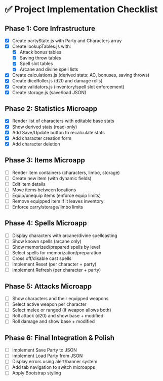# ✅ Project Implementation Checklist

## Phase 1: Core Infrastructure
- [x] Create partyState.js with Party and Characters array
- [x] Create lookupTables.js with:
  - [x] Attack bonus tables
  - [x] Saving throw tables
  - [x] Spell slot tables
  - [x] Arcane and divine spell lists
- [x] Create calculations.js (derived stats: AC, bonuses, saving throws)
- [x] Create diceRoller.js (d20 and damage rolls)
- [x] Create validators.js (inventory/spell slot enforcement)
- [x] Create storage.js (save/load JSON)

## Phase 2: Statistics Microapp
- [x] Render list of characters with editable base stats
- [x] Show derived stats (read-only)
- [x] Add Save/Update button to recalculate stats
- [x] Add character creation form
- [x] Add character deletion

## Phase 3: Items Microapp
- [ ] Render item containers (characters, limbo, storage)
- [ ] Create new item (with dynamic fields)
- [ ] Edit item details
- [ ] Move items between locations
- [ ] Equip/unequip items (enforce equip limits)
- [ ] Remove equipped item if it leaves inventory
- [ ] Enforce carry/storage/limbo limits

## Phase 4: Spells Microapp
- [ ] Display characters with arcane/divine spellcasting
- [ ] Show known spells (arcane only)
- [ ] Show memorized/prepared spells by level
- [ ] Select spells for memorization/preparation
- [ ] Cross off/disable cast spells
- [ ] Implement Reset (per character + party)
- [ ] Implement Refresh (per character + party)

## Phase 5: Attacks Microapp
- [ ] Show characters and their equipped weapons
- [ ] Select active weapon per character
- [ ] Select melee or ranged (if weapon allows both)
- [ ] Roll attack (d20) and show base + modified
- [ ] Roll damage and show base + modified

## Phase 6: Final Integration & Polish
- [ ] Implement Save Party to JSON
- [ ] Implement Load Party from JSON
- [ ] Display errors using alert/banner system
- [ ] Add tab navigation to switch microapps
- [ ] Apply Bootstrap styling